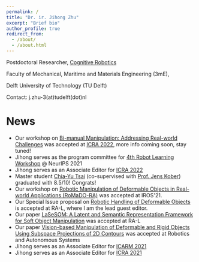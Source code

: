 ```yaml
---
permalink: /
title: "Dr. ir. Jihong Zhu"
excerpt: "Brief bio"
author_profile: true
redirect_from:
  - /about/
  - /about.html
---
```


Postdoctoral Researcher, [Cognitive Robotics](https://www.tudelft.nl/en/3me/about/departments/cognitive-robotics-cor/)

Faculty of Mechanical, Maritime and Materials Engineering (3mE),

Delft University of Technology (TU Delft)

Contact: j.zhu-3(at)tudelft(dot)nl



# News
* Our workshop on [Bi-manual Manipulation: Addressing Real-world Challenges](https://sites.google.com/view/bm4rw/home) was accepted at [ICRA 2022](https://www.icra2022.org/), more info coming soon, stay tuned!
* Jihong serves as the program committee for [4th Robot Learning Workshop](http://www.robot-learning.ml/2021/) @ NeurIPS 2021
* Jihong serves as an Associate Editor for [ICRA 2022](http://www.icra2022.org/)  
* Master student [Chia-Yu Tsai](https://www.linkedin.com/in/chia-yu-tsai/) (co-supervised with [Prof. Jens Kober](http://www.jenskober.de/)) graduated with 8.5/10! Congrats!
* Our workshop on [Robotic Manipulation of Deformable Objects in Real-world Applications (RoMaDO-RA)](https://adkoessler.github.io/romadora-workshop/) was accepted at IROS'21.
* Our Special Issue proposal on [Robotic Handling of Deformable Objects](https://www.ieee-ras.org/publications/ra-l/special-issues/cfp-robotic-handling-of-deformable-objects) is accepted at RA-L, where I am the lead guest editor.
* Our paper [LaSeSOM: A Latent and Semantic Representation Framework for Soft Object Manipulation](https://arxiv.org/pdf/2012.05412.pdf) was accepted at RA-L
* Our paper [Vision-based Manipulation of Deformable and Rigid Objects Using Subspace Projections of 2D Contours](https://arxiv.org/abs/2006.09023) was accepted at Robotics and Autonomous Systems
* Jihong serves as an Associate Editor for [ICARM 2021](http://www.ieee-arm.org/)
* Jihong serves as an Associate Editor for [ICRA 2021](http://www.icra2021.org/)
